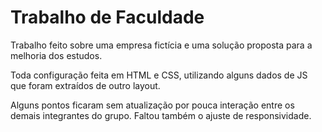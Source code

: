 # Trabalho de Faculdade

Trabalho feito sobre uma empresa fictícia e uma solução proposta para a melhoria dos estudos.

Toda configuração feita em HTML e CSS, utilizando alguns dados de JS que foram extraídos de outro layout.

Alguns pontos ficaram sem atualização por pouca interação entre os demais integrantes do grupo. Faltou também o ajuste de responsividade.